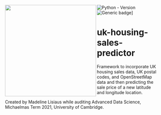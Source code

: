 [<img align="left" src=images/cambridge_university2.svg width=300px>](https://ai4er-cdt.esc.cam.ac.uk/)

![Python - Version](https://img.shields.io/badge/PYTHON-3.6+-red?style=for-the-badge&logo=python&logoColor=white)
![Generic badge](https://img.shields.io/badge/License-MIT-red.svg?style=for-the-badge)]

# uk-housing-sales-predictor
Framework to incorporate UK housing sales data, UK postal codes, and OpenStreetMap data and then predicting the sale price of a new latitude and longitude location. 

Created by Madeline Lisiaus while auditing Advanced Data Science, Michaelmas Term 2021, University of Cambridge.

